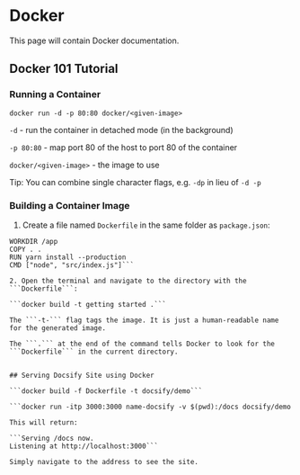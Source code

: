 # Docker

This page will contain Docker documentation.

## Docker 101 Tutorial 

### Running a Container

```docker run -d -p 80:80 docker/<given-image>```

```-d``` - run the container in detached mode (in the background)

```-p 80:80``` - map port 80 of the host to port 80 of the container

```docker/<given-image>``` - the image to use

Tip: You can combine single character flags, e.g. ```-dp``` in lieu of ```-d -p```

### Building a Container Image 

1. Create a file named ```Dockerfile``` in the same folder as ```package.json```:

```FROM node:18-alpine
WORKDIR /app
COPY . . 
RUN yarn install --production
CMD ["node", "src/index.js"]```

2. Open the terminal and navigate to the directory with the ```Dockerfile```:

```docker build -t getting started .```

The ```-t-``` flag tags the image. It is just a human-readable name for the generated image. 

The ```.``` at the end of the command tells Docker to look for the ```Dockerfile``` in the current directory. 


## Serving Docsify Site using Docker

```docker build -f Dockerfile -t docsify/demo```

```docker run -itp 3000:3000 name-docsify -v $(pwd):/docs docsify/demo

This will return:

```Serving /docs now.
Listening at http://localhost:3000```

Simply navigate to the address to see the site. 